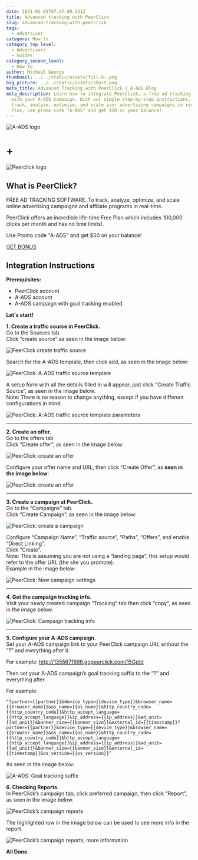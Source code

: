 ```yaml
---
date: 2021-02-01T07:47:09.331Z
title: Advanced tracking with PeerClick
slug: advanced-tracking-with-peerclick
tags:
  - advertiser
category: How to
category_top_level:
  - Advertisers
  - Guides
category_second_level:
  - How To
author: Micheal George
thumbnail: ../../static/assets/full-6-.png
big_picture: ../../static/assets/short.png
meta_title: Advanced Tracking with PeerClick | A-ADS Blog
meta_description: Learn how to integrate PeerClick, a free ad tracking software,
  with your A-ADS campaign. With our simple step-by-step instructions, you can
  track, analyze, optimize, and scale your advertising campaigns in real-time.
  Plus, use promo code "A-ADS" and get $50 on your balance!
---
```

![A-ADS logo](../../static/assets/a-ads-logo.png "A-ADS logo")

# +

![Peerclick logo](../../static/assets/peerclick_color_logo_bage-01.png "Peerclick logo")

## What is PeerClick?

FREE AD  TRACKING SOFTWARE. To track, analyze, optimize, and scale online advertising campaigns and affiliate programs in real-time.

PeerClick offers an incredible life-time Free Plan which includes 100,000 clicks per month and has no time limits!.

Use Promo code "A-ADS" and get $50 on your balance!

[GET BONUS ](https://trk.peerclick.com/15GjdS?manager=vp&source=A-ADS&promo=A-ADS&language=en)

## Integration Instructions

**Prerequisites:**

* PeerClick account
* A-ADS account
* A-ADS campaign with goal tracking enabled

**Let's start!**

**1. Create a traffic source in PeerClick.**\
Go to the Sources tab.\
Click “create source” as seen in the image below:

![PeerClick create traffic source](../../static/assets/peerclick1.png "PeerClick create traffic source")

Search for the A-ADS template, then click add, as seen in the image below:

![PeerClick: A-ADS traffic source template](../../static/assets/peerclick2.png "PeerClick: A-ADS traffic source template")

A setup form with all the details filled in will appear, just click “Create Traffic Source”, as seen in the image below.\
Note: There is no reason to change anything, except if you have different configurations in mind.

![PeerClick: A-ADS traffic source template parameters](../../static/assets/peerclick3.png "PeerClick: A-ADS traffic source template parameters")

- - -

**2. Create an offer.**\
Go to the offers tab\
Click “Create offer”, as seen in the image below:

![PeerClick: create an offer](../../static/assets/peerclick4.png "PeerClick: create an offer")

Configure your offer name and URL, then click “Create Offer”, as **seen in the image below**:

![PeerClick: create an offer](../../static/assets/peerclick5.png "PeerClick: create an offer")

- - -

**3. Create a campaign at PeerClick.**\
Go to the “Campaigns” tab.\
Click “Create Campaign”, as seen in the image below:

![PeerClick: create a campaign](../../static/assets/peerclick6.png "PeerClick: create a campaign")

Configure “Campaign Name”, “Traffic source”, “Paths”, “Offers”, and enable “Direct Linking”.\
Click “Create”.\
Note: This is assuming you are not using a “landing page”, this setup would refer to the offer URL (the site you promote).\
Example in the image below:

![PeerClick: New campaign settings](../../static/assets/peerclick7.png "PeerClick: New campaign settings")

- - -

**4. Get the campaign tracking info.**\
Visit your newly created campaign “Tracking” tab then click “copy”, as seen in the image below.

![PeerClick: Campaign tracking info](../../static/assets/peerclick8.png "PeerClick: Campaign tracking info")

- - -

**5. Configure your A-ADS campaign.**\
Set your A-ADS campaign link to your PeerClick campaign URL without the “?” and everything after it.

For example: http://1355671696.gopeerclick.com/15Gptd

Then set your A-ADS campaign’s goal tracking suffix to the “?” and everything after.

For example:

```
“?partner={{partner}}&device_type={{device_type}}&browser_name={{browser_name}}&os_name={{os_name}}&http_country_code={{http_country_code}}&http_accept_language={{http_accept_language}}&ip_address={{ip_address}}&ad_unit={{ad_unit}}&banner_size={{banner_size}}&external_id={{timestamp}}?partner={{partner}}&device_type={{device_type}}&browser_name={{browser_name}}&os_name={{os_name}}&http_country_code={{http_country_code}}&http_accept_language={{http_accept_language}}&ip_address={{ip_address}}&ad_unit={{ad_unit}}&banner_size={{banner_size}}&external_id={{timestamp}}&os_version={{os_version}}”
```

As seen in the image below:

![A-ADS: Goal tracking suffix](../../static/assets/peerclick9.png "A-ADS: Goal tracking suffix")

**6. Checking Reports.**\
In PeerClick’s campaign tab, click preferred campaign, then click “Report”, as seen in the image below.

![PeerClick’s campaign reports](../../static/assets/peerclick10.png "PeerClick’s campaign reports")

The highlighted row in the image below can be used to see more info in the report.

![PeerClick’s campaign reports, more information](../../static/assets/peerclick11.png "PeerClick’s campaign reports, more information")

**All Done.**
